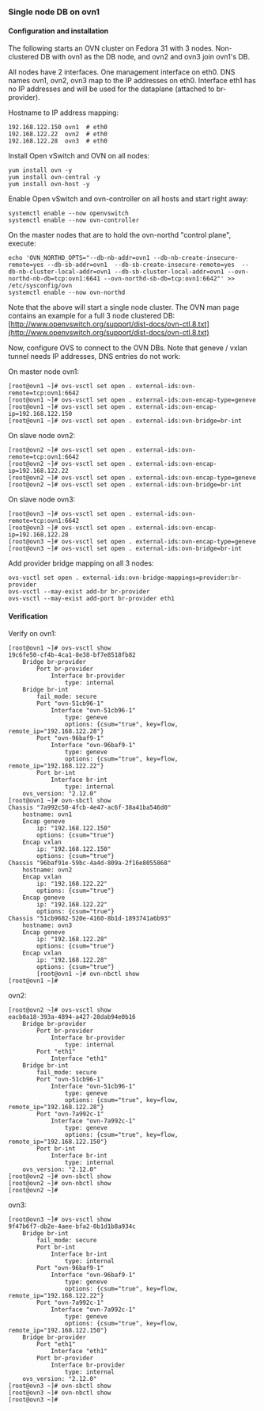 ### Single node DB on ovn1 ###

#### Configuration and installation ####

The following starts an OVN cluster on Fedora 31 with 3 nodes. Non-clustered DB with ovn1 as the DB node, and ovn2 and ovn3 join ovn1's DB.

All nodes have 2 interfaces. One management interface on eth0. DNS names ovn1, ovn2, ovn3 map to the IP addresses on eth0. Interface eth1 has no IP addresses and will be used for the dataplane (attached to br-provider).

Hostname to IP address mapping:
~~~
192.168.122.150 ovn1  # eth0
192.168.122.22  ovn2  # eth0
192.168.122.28  ovn3  # eth0
~~~

Install Open vSwitch and OVN on all nodes:
~~~
yum install ovn -y
yum install ovn-central -y
yum install ovn-host -y
~~~

Enable Open vSwitch and ovn-controller on all hosts and start right away:
~~~
systemctl enable --now openvswitch
systemctl enable --now ovn-controller
~~~

On the master nodes that are to hold the ovn-northd "control plane", execute:
~~~
echo 'OVN_NORTHD_OPTS="--db-nb-addr=ovn1 --db-nb-create-insecure-remote=yes --db-sb-addr=ovn1  --db-sb-create-insecure-remote=yes  --db-nb-cluster-local-addr=ovn1 --db-sb-cluster-local-addr=ovn1 --ovn-northd-nb-db=tcp:ovn1:6641 --ovn-northd-sb-db=tcp:ovn1:6642"' >> /etc/sysconfig/ovn
systemctl enable --now ovn-northd
~~~

Note that the above will start a single node cluster. The OVN man page contains an example for a full 3 node clustered DB: [http://www.openvswitch.org/support/dist-docs/ovn-ctl.8.txt](http://www.openvswitch.org/support/dist-docs/ovn-ctl.8.txt)

Now, configure OVS to connect to the OVN DBs. Note that geneve / vxlan tunnel needs IP addresses, DNS entries do not work:

On master node ovn1:
~~~
[root@ovn1 ~]# ovs-vsctl set open . external-ids:ovn-remote=tcp:ovn1:6642
[root@ovn1 ~]# ovs-vsctl set open . external-ids:ovn-encap-type=geneve
[root@ovn1 ~]# ovs-vsctl set open . external-ids:ovn-encap-ip=192.168.122.150
[root@ovn1 ~]# ovs-vsctl set open . external-ids:ovn-bridge=br-int
~~~

On slave node ovn2:
~~~
[root@ovn2 ~]# ovs-vsctl set open . external-ids:ovn-remote=tcp:ovn1:6642
[root@ovn2 ~]# ovs-vsctl set open . external-ids:ovn-encap-ip=192.168.122.22
[root@ovn2 ~]# ovs-vsctl set open . external-ids:ovn-encap-type=geneve
[root@ovn2 ~]# ovs-vsctl set open . external-ids:ovn-bridge=br-int
~~~

On slave node ovn3:
~~~
[root@ovn3 ~]# ovs-vsctl set open . external-ids:ovn-remote=tcp:ovn1:6642
[root@ovn3 ~]# ovs-vsctl set open . external-ids:ovn-encap-ip=192.168.122.28
[root@ovn3 ~]# ovs-vsctl set open . external-ids:ovn-encap-type=geneve
[root@ovn3 ~]# ovs-vsctl set open . external-ids:ovn-bridge=br-int
~~~

Add provider bridge mapping on all 3 nodes:
~~~
ovs-vsctl set open . external-ids:ovn-bridge-mappings=provider:br-provider
ovs-vsctl --may-exist add-br br-provider
ovs-vsctl --may-exist add-port br-provider eth1
~~~

#### Verification ####

Verify on ovn1:
~~~
[root@ovn1 ~]# ovs-vsctl show
19c6fe50-cf4b-4ca1-8e38-bf7e8518fb82
    Bridge br-provider
        Port br-provider
            Interface br-provider
                type: internal
    Bridge br-int
        fail_mode: secure
        Port "ovn-51cb96-1"
            Interface "ovn-51cb96-1"
                type: geneve
                options: {csum="true", key=flow, remote_ip="192.168.122.28"}
        Port "ovn-96baf9-1"
            Interface "ovn-96baf9-1"
                type: geneve
                options: {csum="true", key=flow, remote_ip="192.168.122.22"}
        Port br-int
            Interface br-int
                type: internal
    ovs_version: "2.12.0"
[root@ovn1 ~]# ovn-sbctl show
Chassis "7a992c50-4fcb-4e47-ac6f-38a41ba546d0"
    hostname: ovn1
    Encap geneve
        ip: "192.168.122.150"
        options: {csum="true"}
    Encap vxlan
        ip: "192.168.122.150"
        options: {csum="true"}
Chassis "96baf91e-59bc-4a4d-809a-2f16e8055868"
    hostname: ovn2
    Encap vxlan
        ip: "192.168.122.22"
        options: {csum="true"}
    Encap geneve
        ip: "192.168.122.22"
        options: {csum="true"}
Chassis "51cb9682-520e-4160-8b1d-1893741a6b93"
    hostname: ovn3
    Encap geneve
        ip: "192.168.122.28"
        options: {csum="true"}
    Encap vxlan
        ip: "192.168.122.28"
        options: {csum="true"}
        [root@ovn1 ~]# ovn-nbctl show
[root@ovn1 ~]# 
~~~

ovn2:
~~~
[root@ovn2 ~]# ovs-vsctl show
eacb0a18-393a-4894-a427-28dab94e0b16
    Bridge br-provider
        Port br-provider
            Interface br-provider
                type: internal
        Port "eth1"
            Interface "eth1"
    Bridge br-int
        fail_mode: secure
        Port "ovn-51cb96-1"
            Interface "ovn-51cb96-1"
                type: geneve
                options: {csum="true", key=flow, remote_ip="192.168.122.28"}
        Port "ovn-7a992c-1"
            Interface "ovn-7a992c-1"
                type: geneve
                options: {csum="true", key=flow, remote_ip="192.168.122.150"}
        Port br-int
            Interface br-int
                type: internal
    ovs_version: "2.12.0"
[root@ovn2 ~]# ovn-sbctl show
[root@ovn2 ~]# ovn-nbctl show
[root@ovn2 ~]# 
~~~

ovn3:
~~~
[root@ovn3 ~]# ovs-vsctl show
9f47b6f7-db2e-4aee-bfa2-0b1d1b8a934c
    Bridge br-int
        fail_mode: secure
        Port br-int
            Interface br-int
                type: internal
        Port "ovn-96baf9-1"
            Interface "ovn-96baf9-1"
                type: geneve
                options: {csum="true", key=flow, remote_ip="192.168.122.22"}
        Port "ovn-7a992c-1"
            Interface "ovn-7a992c-1"
                type: geneve
                options: {csum="true", key=flow, remote_ip="192.168.122.150"}
    Bridge br-provider
        Port "eth1"
            Interface "eth1"
        Port br-provider
            Interface br-provider
                type: internal
    ovs_version: "2.12.0"
[root@ovn3 ~]# ovn-sbctl show
[root@ovn3 ~]# ovn-nbctl show
[root@ovn3 ~]# 
~~~
